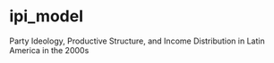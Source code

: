 # ipi_model
Party Ideology, Productive Structure, and Income Distribution in Latin America in the 2000s
